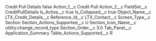 <?xml version="1.0" encoding="UTF-8"?>
<CustomMetadata xmlns="http://soap.sforce.com/2006/04/metadata" xmlns:xsi="http://www.w3.org/2001/XMLSchema-instance" xmlns:xsd="http://www.w3.org/2001/XMLSchema">
    <label>Credit Pull Details</label>
    <protected>false</protected>
    <values>
        <field>Action_1__c</field>
        <value xsi:type="xsd:string">Credit Pull</value>
    </values>
    <values>
        <field>Action_2__c</field>
        <value xsi:nil="true"/>
    </values>
    <values>
        <field>FieldSet__c</field>
        <value xsi:type="xsd:string">CreditPullDetails</value>
    </values>
    <values>
        <field>Is_Active__c</field>
        <value xsi:type="xsd:boolean">true</value>
    </values>
    <values>
        <field>Is_Collapsed__c</field>
        <value xsi:type="xsd:boolean">true</value>
    </values>
    <values>
        <field>Object_Name__c</field>
        <value xsi:type="xsd:string">LTX_Credit_Details__c</value>
    </values>
    <values>
        <field>Reference_Id__c</field>
        <value xsi:type="xsd:string">LTX_Contact__c</value>
    </values>
    <values>
        <field>Screen_Type__c</field>
        <value xsi:type="xsd:string">Section</value>
    </values>
    <values>
        <field>Section_Actions_Supported__c</field>
        <value xsi:type="xsd:string">U</value>
    </values>
    <values>
        <field>Section_Icon_Name__c</field>
        <value xsi:type="xsd:string">utility:change_record_type</value>
    </values>
    <values>
        <field>Section_Order__c</field>
        <value xsi:type="xsd:double">3.0</value>
    </values>
    <values>
        <field>Tab_Panel__c</field>
        <value xsi:type="xsd:string">Application_Summary</value>
    </values>
    <values>
        <field>Table_Actions_Supported__c</field>
        <value xsi:type="xsd:string">R</value>
    </values>
</CustomMetadata>
